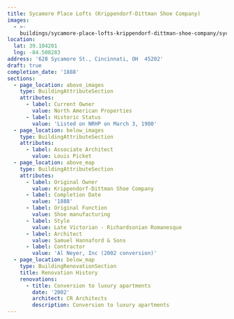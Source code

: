 ```yaml
---
title: Sycamore Place Lofts (Krippendorf-Dittman Shoe Company)
images:
  - >-
    buildings/sycamore-place-lofts-krippendorf-dittman-shoe-company/sycamore-place-lofts-krippendorf-dittman-shoe-company-0_zoy2bi
location:
  lat: 39.104201
  lng: -84.508283
address: '628 Sycamore St., Cincinnati, OH  45202'
draft: true
completion_date: '1888'
sections:
  - page_location: above_images
    type: BuildingAttributeSection
    attributes:
      - label: Current Owner
        value: North American Properties
      - label: Historic Status
        value: 'Listed on NRHP on March 3, 1980'
  - page_location: below_images
    type: BuildingAttributeSection
    attributes:
      - label: Associate Architect
        value: Louis Picket
  - page_location: above_map
    type: BuildingAttributeSection
    attributes:
      - label: Original Owner
        value: Krippendorf-Dittman Shoe Company
      - label: Completion Date
        value: '1888'
      - label: Original Function
        value: Shoe manufacturing
      - label: Style
        value: Late Victorian - Richardsonian Romanesque
      - label: Architect
        value: Samuel Hannaford & Sons
      - label: Contractor
        value: 'Al Neyer, Inc (2002 conversion)'
  - page_location: below_map
    type: BuildingRenovationSection
    title: Renovation History
    renovations:
      - title: Conversion to luxury apartments
        date: '2002'
        architect: CR Architects
        description: Conversion to luxury apartments
---
```


